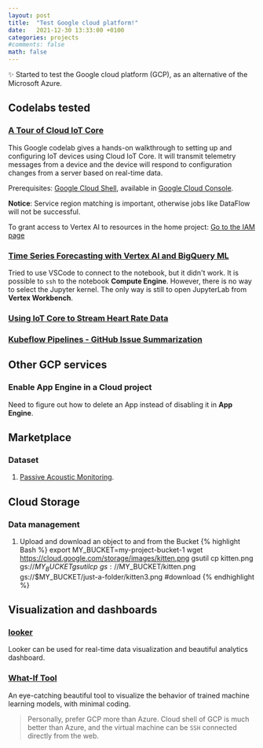 ```yaml
---
layout: post
title:  "Test Google cloud platform!"
date:   2021-12-30 13:33:00 +0100
categories: projects
#comments: false
math: false
---
```


:sparkles: Started to test the Google cloud platform (GCP), as an alternative of the Microsoft Azure.

## Codelabs tested

### [A Tour of Cloud IoT Core](https://codelabs.developers.google.com/codelabs/cloud-iot-core-overview#0)

This Google codelab gives a hands-on walkthrough to setting up and configuring IoT devices using Cloud IoT Core. It will transmit telemetry messages from a device and the device will respond to configuration changes from a server based on real-time data.

Prerequisites: [Google Cloud Shell](https://cloud.google.com/shell/docs/), available in [Google Cloud Console](https://console.cloud.google.com/home/dashboard).

**Notice**: Service region matching is important, otherwise jobs like DataFlow will not be successful.

To grant access to Vertex AI to resources in the home project: [Go to the IAM page](https://console.cloud.google.com/iam-admin/iam?_ga=2.20264696.1350552028.1640899612-1010719289.1640897938)

### [Time Series Forecasting with Vertex AI and BigQuery ML](https://codelabs.developers.google.com/codelabs/time-series-forecasting-with-cloud-ai-platform?hl=en#0)

Tried to use VSCode to connect to the notebook, but it didn't work. It is possible to `ssh` to the notebook **Compute Engine**. However, there is no way to select the Jupyter kernel. The only way is still to open JupyterLab from **Vertex Workbench**.


### [Using IoT Core to Stream Heart Rate Data](https://codelabs.developers.google.com/codelabs/iotcore-heartrate?hl=en#8)

### [Kubeflow Pipelines - GitHub Issue Summarization](https://codelabs.developers.google.com/codelabs/cloud-kubeflow-pipelines-gis?hl=en)




## Other GCP services
### Enable App Engine in a Cloud project

Need to figure out how to delete an App instead of disabling it in **App Engine**.


## Marketplace
### Dataset

1. [Passive Acoustic Monitoring](https://console.cloud.google.com/marketplace/product/noaa-public/passive_acoustic_monitoring?project=true-kite-336709).


## Cloud Storage
### Data management
1. Upload and download an object to and from the Bucket
{% highlight Bash %}
export MY_BUCKET=my-project-bucket-1
wget https://cloud.google.com/storage/images/kitten.png
gsutil cp kitten.png gs://$MY_BUCKET
gsutil cp \
    gs://$MY_BUCKET/kitten.png \
    gs://$MY_BUCKET/just-a-folder/kitten3.png #download
{% endhighlight %}

## Visualization and dashboards
### [looker](https://looker.com/)
Looker can be used for real-time data visualization and beautiful analytics dashboard.

### [What-If Tool](https://pair-code.github.io/what-if-tool/)

An eye-catching beautiful tool to visualize the behavior of trained machine learning models, with minimal coding.

> Personally, prefer GCP more than Azure. Cloud shell of GCP is much better than Azure, and the virtual machine can be `SSH` connected directly from the web.